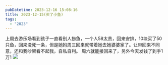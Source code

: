 ```yaml
---
pubDatetime: 2023-12-16 15:08:16
title: 2023-12-15(买了小鱼)
tags:
  - "2023"
---
```


上周去游乐场看到孩子一直看别人捞鱼，一个人58太贵，回来安排，10块买了50只鱼，回来没死一条，但是她妈周三回来就带着她去她婆婆家了。让带回来不同意，还和我吵架看不起我，自私自利。  周六就能接回来了，另外今天发钱了到手1万1
![](../../img/2023/2023-12-16.jpeg)
